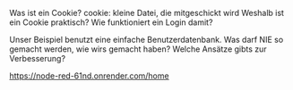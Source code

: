 Was ist ein Cookie?
cookie: kleine Datei, die mitgeschickt wird
Weshalb ist ein Cookie praktisch? Wie funktioniert ein Login damit?

Unser Beispiel benutzt eine einfache Benutzerdatenbank. Was darf NIE so gemacht werden, wie wirs gemacht haben? Welche Ansätze gibts zur Verbesserung?

https://node-red-61nd.onrender.com/home